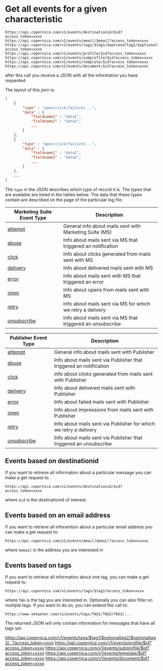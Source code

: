 # Get all events for a given characteristic

```text
https://api.copernica.com/v1/events/destinationid/$id?access_token=xxxx
https://api.copernica.com/v1/events/email/$email?access_token=xxxx
https://api.copernica.com/v1/events/tags/$tag1/$optionaltag2/$optionaltag3/...?access_token=xxxx
https://api.copernica.com/v1/events/profile/$id?access_token=xxxx
https://api.copernica.com/v1/events/subprofile/$id?access_token=xxxx
https://api.copernica.com/v1/events/template/$id?access_token=xxxx
https://api.copernica.com/v1/events/document/$id?access_token=xxxx
```

after this call you receive a JSON with all the information you have requested.

The layout of this json is:
```json
[
    {
        "type" : "open|click|failure|...",
        "data" : {
            "fieldname1" : "data1",
            "fieldname2" : "data2",
            ...
        }
    },
    {
        "type" : "open|click|failure|...",
        "data" : {
            "fieldname1" : "data1",
            "fieldname2" : "data2",
            ...
        }
    },
    ...
]
```
The `type` in the JSON describes which type of record it is. The types that
are available are listed in the tables below. The data that these types
contain are described on the page of the particular log file.


| Marketing Suite Event Type            | Description                                                 |
| ------------------------------------- | ----------------------------------------------------------- |
| [attempt](./cdm-attempts-logfile.md)  | General info about mails sent with Marketing Suite (MS)     |
| [abuse](./cdm-abuse-logfile.md)       | Info about mails sent via MS that triggered an notification |
| [click](./cdm-click-logfile.md)       | Info about clicks generated from mails sent with MS         |
| [delivery](./cdm-delivery-logfile.md) | Info about delivered mails sent with MS                     |
| [error](./cdm-error-logfile.md)       | Info about mails sent with MS that triggered an error       |
| [open](./cdm-impression-logfile.md)   | Info about opens from mails sent with MS                    |
| [retry](./cdm-retry-logfile.md)       | Info about mails sent via MS for which we retry a delivery  |
| [unsubscribe](./cdm-unsubscribe.md)   | Info about mails sent via MS that triggered an unsubscribe  |


| Publisher Event Type                         | Description                                                        |
| -------------------------------------------- | ------------------------------------------------------------------ |
| [attempt](./pom-attempts-logfile.md)         | General info about mails sent with Publisher                       |
| [abuse](./pom-abuses-logfile.md)             | Info about mails sent via Publisher that triggered an notification |
| [click](./pom-clicks-logfile.md)             | info about clicks generated from mails sent with Publisher         |
| [delivery](./pom-deliveries-logfile.md)      | Info about delivered mails sent with Publisher                     |
| [error](./pom-errors-logfile.md)             | Info about failed mails sent with Publisher                        |
| [open](./pom-impressions-logfile.md)         | Info about impressions from mails sent with Publisher              |
| [retry](./pom-retries-logfile.md)            | Info about mails sent via Publisher for which we retry a delivery  |
| [unsubscribe](./pom-unsubscribes-logfile.md) | Info about mails sent via Publisher that triggered an unsubscribe  |


## Events based on destinationid

If you want to retreive all information about a particular message you can 
make a get request to

```text
https://api.copernica.com/v1/events/destinationid/$id?access_token=xxxx
```
where `$id` is the destinationid of interest.

## Events based on an email address

If you want to retrieve all inforamtion about a particular email address
you can make a get request to:

```text
https://api.copernica.com/v1/events/email/$email?access_token=xxxx
```
where `$email` is the address you are interested in


## Events based on tags

If you want to retrieve all information about one tag, you can make a get
request to:

```text
https://api.copernica.com/v1/events/tags/$tag1?access_token=xxxx
```
where `TAG` is the tag you are interested in. Optionally you can also filter
on multiple tags. If you want to do so, you can extend the call to:

```text
https://www.smtpeter.com/v1/events/tags/TAG1/TAG2/TAG3/...
```
The returned JSON will only contain information for messages that have
all tags set.





https://api.copernica.com/v1/events/tags/$tag1/$optionaltag2/$optionaltag3/...?access_token=xxxx
https://api.copernica.com/v1/events/profile/$id?access_token=xxxx
https://api.copernica.com/v1/events/subprofile/$id?access_token=xxxx
https://api.copernica.com/v1/events/template/$id?access_token=xxxx
https://api.copernica.com/v1/events/document/$id?access_token=xxxx
